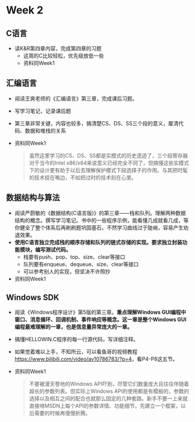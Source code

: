 # Week 2

## C语言

- 读K&R第四章内容，完成第四章的习题
  - 这周的C比较轻松，优先级放低一些
  - 资料同Week1

## 汇编语言

- 阅读王爽老师的《汇编语言》第三章，完成课后习题。

- 写学习笔记，记录课后题

- 第三章非常关键，内容也较多，搞清楚CS、DS、SS三个段的意义，厘清代码、数据和堆栈的关系

- 资料同Week1

  > 虽然这里学习的CS、DS、SS都是实模式的历史遗迹了，三个段寄存器对于当今的Intel x86/x64来说意义已经完全不同了，但搞懂这些实模式下的设计更有助于以后去理解保护模式下段选择子的作用。与其把时髦的技术挂在嘴边，不如把过时的技术刻在心里。


## 数据结构与算法

- 阅读严蔚敏的《数据结构(C语言版)》的第三章——栈和队列。理解两种数据结构的概念。撰写学习笔记。书中的一些程序示例，能看懂几成就看几成，等你健全了整个体系后再刷刷题巩固基石，不然学习曲线过于陡峭，容易产生劝退效果。
- **使用C语言独立完成栈的顺序存储和队列的链式存储的实现。要求独立封装功能模块，编写测试代码。**
  - 栈要有push、pop、top、size、clear等接口
  - 队列要有enqueue、dequeue、size、clear等接口
  - 可以参考别人的实现，但坚决不许照抄
- 资料同Week1

## Windows SDK

- 阅读《Windows程序设计》第5版的第三章。**重点理解Windows GUI编程中窗口、消息循环、回调机制、事件响应等概念。这一章是整个Windows GUI编程最难理解的一章，也是信息量异常庞大的一章。**

- 搞懂HELLOWIN.C程序的每一行源代码，写详细注释。

- 如果觉着难以上手，不知所云，可以看鱼哥的视频教程<https://www.bilibili.com/video/av10786783/?p=4>，看P4-P8这五节。

- 资料同Week1

  > 不要被漫天卷地的Windows API吓到，尽管它们数量庞大且往往伴随着超长的参数列表。但实际上Windows API的使用都是有模板的，参数的选择以及相互之间的配合也就那么固定的几种套路。新手不要一上来就直接啃MSDN上每个API的参数详情、功能细节，先建立一个框架，以后需要的时候再慢慢折腾。
